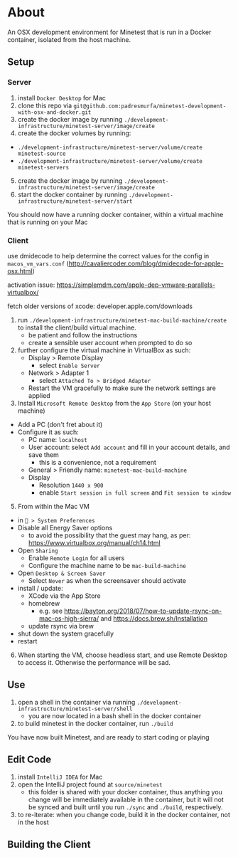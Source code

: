 # About

An OSX development environment for Minetest that is run in a Docker container, isolated from the host machine.

## Setup

### Server

1. install `Docker Desktop` for Mac
2. clone this repo via `git@github.com:padresmurfa/minetest-development-with-osx-and-docker.git`
3. create the docker image by running `./development-infrastructure/minetest-server/image/create` 
4. create the docker volumes by running:
  * `./development-infrastructure/minetest-server/volume/create minetest-source` 
  * `./development-infrastructure/minetest-server/volume/create minetest-servers`
5. create the docker image by running `./development-infrastructure/minetest-server/image/create` 
6. start the docker container by running `./development-infrastructure/minetest-server/start`

You should now have a running docker container, within a virtual machine that is running on your Mac
    
### Client

use dmidecode to help determine the correct values for the config in `macos_vm_vars.conf`
(http://cavaliercoder.com/blog/dmidecode-for-apple-osx.html)

activation issue:
https://simplemdm.com/apple-dep-vmware-parallels-virtualbox/

fetch older versions of xcode:
developer.apple.com/downloads

1. run `./development-infrastructure/minetest-mac-build-machine/create` to install the client/build virtual machine.
    * be patient and follow the instructions
    * create a sensible user account when prompted to do so
2. further configure the virtual machine in VirtualBox as such:
    * Display > Remote Display
      * select `Enable Server`
    * Network > Adapter 1
      * select `Attached To > Bridged Adapter`
    * Restart the VM gracefully to make sure the network settings are applied 
4. Install `Microsoft Remote Desktop` from the `App Store` (on your host machine)
  * Add a PC (don't fret about it)
  * Configure it as such:
    * PC name: `localhost`
    * User account: select `Add account` and fill in your account details, and save them
      * this is a convenience, not a requirement
    * General > Friendly name: `minetest-mac-build-machine`
    * Display
      * Resolution `1440 x 900`
      * enable `Start session in full screen` and `Fit session to window`
5. From within the Mac VM
  * in `🍎 > System Preferences`
  * Disable all Energy Saver options
    * to avoid the possibility that the guest may hang, as per: https://www.virtualbox.org/manual/ch14.html
  * Open `Sharing`
    * Enable `Remote Login` for all users
    * Configure the machine name to be `mac-build-machine`
  * Open `Desktop & Screen Saver`
    * Select `Never` as when the screensaver should activate
  * install / update:
    * XCode via the App Store
    * homebrew
      * e.g. see https://bayton.org/2018/07/how-to-update-rsync-on-mac-os-high-sierra/
        and https://docs.brew.sh/Installation
    * update rsync via brew
  * shut down the system gracefully
  * restart 

6. When starting the VM, choose headless start, and use Remote Desktop to access it. Otherwise the performance will
   be sad.
   
## Use

1. open a shell in the container via running `./development-infrastructure/minetest-server/shell`
    * you are now located in a bash shell in the docker container
2. to build minetest in the docker container, run `./build`

You have now built Minetest, and are ready to start coding or playing

## Edit Code

1. install `IntelliJ IDEA` for Mac
2. open the IntelliJ project found at `source/minetest`
    * this folder is shared with your docker container, thus anything you change will
    be immediately available in the container, but it will not be synced and built until
    you run `./sync` and `./build`, respectively.
3. to re-iterate: when you change code, build it in the docker container, not in the host

## Building the Client


